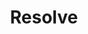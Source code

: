 ---
title:         "Resolve"
description:   "A show discussing various tech topics and how they might effect the world in the future. Each episode continues an ongoing discussion centered around one specific topic until the hosts feel the topic has been well covered."
url-thumbnail: "http://a2.mzstatic.com/us/r30/Music5/v4/ea/1b/db/ea1bdb68-4188-5f48-9ee8-754c90d72f38/cover170x170.jpeg"
url-rss:       "http://simplecast.fm/podcasts/257/rss"
url-web:       "http://www.resolvepodcast.com/"
url-itunes:    "https://itunes.apple.com/us/podcast/resolve/id924010053"
tags:          [apple,news,tech]
---